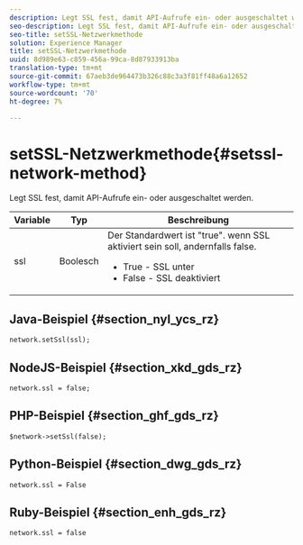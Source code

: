 ```yaml
---
description: Legt SSL fest, damit API-Aufrufe ein- oder ausgeschaltet werden.
seo-description: Legt SSL fest, damit API-Aufrufe ein- oder ausgeschaltet werden.
seo-title: setSSL-Netzwerkmethode
solution: Experience Manager
title: setSSL-Netzwerkmethode
uuid: 8d989e63-c859-456a-99ca-8d87933913ba
translation-type: tm+mt
source-git-commit: 67aeb3de964473b326c88c3a3f81ff48a6a12652
workflow-type: tm+mt
source-wordcount: '70'
ht-degree: 7%

---
```



# setSSL-Netzwerkmethode{#setssl-network-method}

Legt SSL fest, damit API-Aufrufe ein- oder ausgeschaltet werden.

| Variable | Typ | Beschreibung |
|--- |--- |--- |
| ssl | Boolesch | Der Standardwert ist &quot;true&quot;. wenn SSL aktiviert sein soll, andernfalls false. <br><ul><li>True - SSL unter </li><li>False - SSL deaktiviert</li></ul> |

## Java-Beispiel {#section_nyl_ycs_rz}

```
network.setSsl(ssl); 
```

## NodeJS-Beispiel {#section_xkd_gds_rz}

```
network.ssl = false; 
```

## PHP-Beispiel {#section_ghf_gds_rz}

```
$network->setSsl(false); 
```

## Python-Beispiel {#section_dwg_gds_rz}

```
network.ssl = False 
```

## Ruby-Beispiel {#section_enh_gds_rz}

```
network.ssl = false 
```
